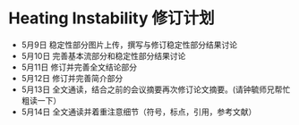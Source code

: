 # Heating Instability 修订计划

- 5月9日 稳定性部分图片上传，撰写与修订稳定性部分结果讨论
- 5月10日 完善基本流部分和稳定性部分结果讨论
- 5月11日 修订并完善全文结论部分
- 5月12日 修订并完善简介部分
- 5月13日 全文通读，结合之前的会议摘要再次修订论文摘要。(请钟毓师兄帮忙粗读一下）
- 5月14日 全文通读并着重注意细节（符号，标点，引用，参考文献）
